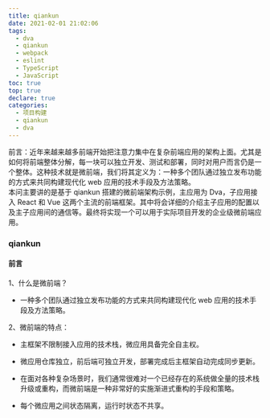 ```yaml
---
title: qiankun
date: 2021-02-01 21:02:06
tags:
  - dva
  - qiankun
  - webpack
  - eslint
  - TypeScript
  - JavaScript
toc: true
top: true
declare: true
categories:
  - 项目构建
  - qiankun
  - dva
---
```


<div class="coverInfo coverInfoTop" title="前言：近年来越来越多前端开始把注意力集中在复杂前端应用的架构上面。尤其是如何将前端整体分解，每一块可以独立开发、测试和部署，同时对用户而言仍是一个整体。这种技术就是微前端，我们将其定义为：一种多个团队通过独立发布功能的方式来共同构建现代化 web 应用的技术手段及方法策略。">
  前言：近年来越来越多前端开始把注意力集中在复杂前端应用的架构上面。尤其是如何将前端整体分解，每一块可以独立开发、测试和部署，同时对用户而言仍是一个整体。这种技术就是微前端，我们将其定义为：一种多个团队通过独立发布功能的方式来共同构建现代化 web 应用的技术手段及方法策略。
</div>

<div class="browserCover">
  <!-- <img src="c3.png" class="browserCover changeImg"> -->
</div>

<div 
  class="coverInfo" 
  title="本问主要讲的是基于 qiankun 搭建的微前端架构示例，主应用为 Dva，子应用接入 React 和 Vue 这两个主流的前端框架。其中将会详细的介绍主子应用的配置以及主子应用间的通信等。最终将实现一个可以用于实际项目开发的企业级微前端应用。"
>
  本问主要讲的是基于 qiankun 搭建的微前端架构示例，主应用为 Dva，子应用接入 React 和 Vue 这两个主流的前端框架。其中将会详细的介绍主子应用的配置以及主子应用间的通信等。最终将实现一个可以用于实际项目开发的企业级微前端应用。
</div>

<!-- more -->

### qiankun

#### 前言

1、什么是微前端？

- 一种多个团队通过独立发布功能的方式来共同构建现代化 web 应用的技术手段及方法策略。

2、微前端的特点：

- 主框架不限制接入应用的技术栈，微应用具备完全自主权。

- 微应用仓库独立，前后端可独立开发，部署完成后主框架自动完成同步更新。

- 在面对各种复杂场景时，我们通常很难对一个已经存在的系统做全量的技术栈升级或重构，而微前端是一种非常好的实施渐进式重构的手段和策略。

- 每个微应用之间状态隔离，运行时状态不共享。
